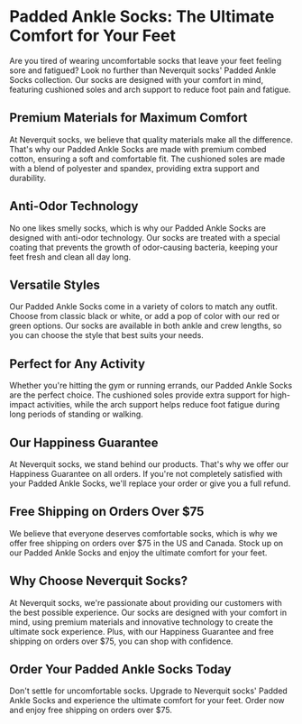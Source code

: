 # Padded Ankle Socks: The Ultimate Comfort for Your Feet

Are you tired of wearing uncomfortable socks that leave your feet feeling sore and fatigued? Look no further than Neverquit socks' Padded Ankle Socks collection. Our socks are designed with your comfort in mind, featuring cushioned soles and arch support to reduce foot pain and fatigue.

## Premium Materials for Maximum Comfort

At Neverquit socks, we believe that quality materials make all the difference. That's why our Padded Ankle Socks are made with premium combed cotton, ensuring a soft and comfortable fit. The cushioned soles are made with a blend of polyester and spandex, providing extra support and durability.

## Anti-Odor Technology

No one likes smelly socks, which is why our Padded Ankle Socks are designed with anti-odor technology. Our socks are treated with a special coating that prevents the growth of odor-causing bacteria, keeping your feet fresh and clean all day long.

## Versatile Styles

Our Padded Ankle Socks come in a variety of colors to match any outfit. Choose from classic black or white, or add a pop of color with our red or green options. Our socks are available in both ankle and crew lengths, so you can choose the style that best suits your needs.

## Perfect for Any Activity

Whether you're hitting the gym or running errands, our Padded Ankle Socks are the perfect choice. The cushioned soles provide extra support for high-impact activities, while the arch support helps reduce foot fatigue during long periods of standing or walking.

## Our Happiness Guarantee

At Neverquit socks, we stand behind our products. That's why we offer our Happiness Guarantee on all orders. If you're not completely satisfied with your Padded Ankle Socks, we'll replace your order or give you a full refund.

## Free Shipping on Orders Over $75

We believe that everyone deserves comfortable socks, which is why we offer free shipping on orders over $75 in the US and Canada. Stock up on our Padded Ankle Socks and enjoy the ultimate comfort for your feet.

## Why Choose Neverquit Socks?

At Neverquit socks, we're passionate about providing our customers with the best possible experience. Our socks are designed with your comfort in mind, using premium materials and innovative technology to create the ultimate sock experience. Plus, with our Happiness Guarantee and free shipping on orders over $75, you can shop with confidence.

## Order Your Padded Ankle Socks Today

Don't settle for uncomfortable socks. Upgrade to Neverquit socks' Padded Ankle Socks and experience the ultimate comfort for your feet. Order now and enjoy free shipping on orders over $75.